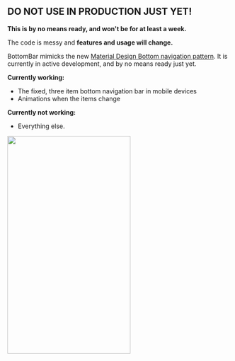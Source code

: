 ## DO NOT USE IN PRODUCTION JUST YET! 
**This is by no means ready, and won't be for at least a week.**

The code is messy and **features and usage will change.**

BottomBar mimicks the new [Material Design Bottom navigation pattern](https://www.google.com/design/spec/components/bottom-navigation.html). It is currently in active development, and by no means ready just yet.

**Currently working:**
* The fixed, three item bottom navigation bar in mobile devices
* Animations when the items change

**Currently not working:**
* Everything else.

<img src="https://raw.githubusercontent.com/roughike/BottomBar/master/bottom_bar_screenshot.png" width="278" height="492" />
